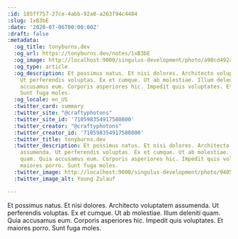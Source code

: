 ```yaml
---
:id: 185ff757-27ce-4abb-92a0-a263f94c4484
:slug: 1xB3bE
:date: '2020-07-06T00:00:00Z'
:draft: false
:metadata:
  :og_title: tonyburns.dev
  :og_url: https://tonyburns.dev/notes/1xB3bE
  :og_image: http://localhost:9000/singulus-development/photo/a98cd492ab15830e58c1bb750cdb852f.jpeg
  :og_type: article
  :og_description: Et possimus natus. Et nisi dolores. Architecto voluptatem assumenda.
    Ut perferendis voluptas. Ex et cumque. Ut ab molestiae. Illum deleniti quam. Quia
    accusamus eum. Corporis asperiores hic. Impedit quis voluptates. Et maiores porro.
    Sunt fuga moles.
  :og_locale: en_US
  :twitter_card: summary
  :twitter_site: "@craftyphotons"
  :twitter_site_id: '710598354917580800'
  :twitter_creator: "@craftyphotons"
  :twitter_creator_id: '710598354917580800'
  :twitter_title: tonyburns.dev
  :twitter_description: Et possimus natus. Et nisi dolores. Architecto voluptatem
    assumenda. Ut perferendis voluptas. Ex et cumque. Ut ab molestiae. Illum deleniti
    quam. Quia accusamus eum. Corporis asperiores hic. Impedit quis voluptates. Et
    maiores porro. Sunt fuga moles.
  :twitter_image: http://localhost:9000/singulus-development/photo/9405525f92f5b393ab07f49c89bff587.jpeg
  :twitter_image_alt: Young Zulauf

---
```


Et possimus natus. Et nisi dolores. Architecto voluptatem assumenda. Ut perferendis voluptas. Ex et cumque. Ut ab molestiae. Illum deleniti quam. Quia accusamus eum. Corporis asperiores hic. Impedit quis voluptates. Et maiores porro. Sunt fuga moles.
